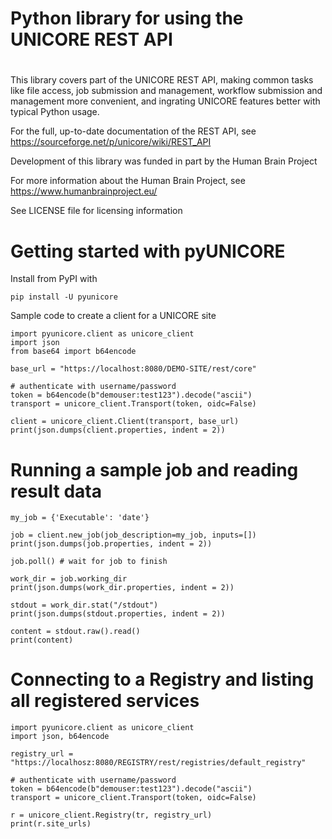 #
# Python library for using the UNICORE REST API
#

This library covers part of the UNICORE REST API, making common tasks
like file access, job submission and management, workflow submission
and management more convenient, and ingrating UNICORE features better
with typical Python usage.

For the full, up-to-date documentation of the REST API,
see https://sourceforge.net/p/unicore/wiki/REST_API

Development of this library was funded in part by the Human Brain Project

For more information about the Human Brain Project, see https://www.humanbrainproject.eu/

See LICENSE file for licensing information

# Getting started with pyUNICORE

Install from PyPI with

    pip install -U pyunicore

Sample code to create a client for a UNICORE site

    import pyunicore.client as unicore_client
    import json
    from base64 import b64encode
   
    base_url = "https://localhost:8080/DEMO-SITE/rest/core"

    # authenticate with username/password
    token = b64encode(b"demouser:test123").decode("ascii")
    transport = unicore_client.Transport(token, oidc=False)
    
    client = unicore_client.Client(transport, base_url)
    print(json.dumps(client.properties, indent = 2))
    
# Running a sample job and reading result data

    my_job = {'Executable': 'date'}
    
    job = client.new_job(job_description=my_job, inputs=[])
    print(json.dumps(job.properties, indent = 2))
    
    job.poll() # wait for job to finish
 
    work_dir = job.working_dir
    print(json.dumps(work_dir.properties, indent = 2))
    
    stdout = work_dir.stat("/stdout")
    print(json.dumps(stdout.properties, indent = 2))
  
    content = stdout.raw().read()
    print(content)
    
# Connecting to a Registry and listing all registered services

    import pyunicore.client as unicore_client
    import json, b64encode

    registry_url = "https://localhosz:8080/REGISTRY/rest/registries/default_registry"

    # authenticate with username/password
    token = b64encode(b"demouser:test123").decode("ascii")
    transport = unicore_client.Transport(token, oidc=False)

    r = unicore_client.Registry(tr, registry_url)
    print(r.site_urls)

